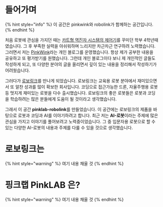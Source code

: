 # 들어가며

{% hint style="info" %}
이 공간은 pinkwink와 robolink가 함께하는 공간입니다.
{% endhint %}

처음 로봇에 관심을 가지던 때는 [카트형 역진자 시스템의 제어기](https://pinkwink.kr/36)를 꾸미던 학부 4학년때였습니다. 그 후 부족한 실력을 아쉬워하며 느리지만 차근차근 연구하려 노력했습니다. 그러면서 저는 [PinkWink](https://pinkwink.kr/)라는 개인 블로그를 운영했습니다. 항상 제가 공부한 내용을 공유하고 또 평가받기를 원했습니다. 그런데 개인 블로그이다 보니 제 개인적인 글들도 작성하게 되고, 또 다양한 분야의 글을 올리면서 깊이 있는 내용을 정리해서 작성하기가 어려웠습니다.

그러다가 [로보링크](http://www.robolink.co.kr/web/)를 만나게 되었습니다. 로보링크는 교육용 로봇 분야에서 재미있으면서 또 알찬 성과를 많이 확보한 회사입니다. 코딩으로 접근가능한 드론, 자율주행용 로봇 등 멋지게 재미있는 로봇을 다수 출시했습니다. 로보링크의 좋은 로봇들은 로봇과 코딩을 학습하려는 많은 분들에게 도움이 될 것이라고 생각했습니다.

그래서 이 공간 **pinklab-robolink**를 만들었습니다. 이 공간에는 로보링크의 제품을 바탕으로 로봇과 코딩과 AI를 이야기하려고 합니다. 최근 저는 **AI-로봇**이라는 주제에 많은 관심을 가지고 이야기를 풀어보려고 노력중이었습니다. 그 중 입문자용 로봇으로 할 수 있는 다양한 AI-로봇의 내용과 주제를 다룰 수 있을 것으로 생각했습니다.

# 로보링크는
{% hint style="warning" %}
여기 내용 채울 것
{% endhint %}

# 핑크랩 PinkLAB 은?
{% hint style="warning" %}
여기 내용 채울 것
{% endhint %}
